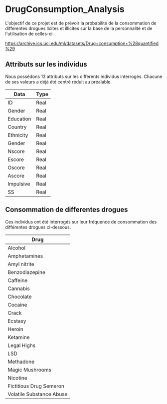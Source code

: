 # DrugConsumption_Analysis
L'objectif de ce projet est de prévoir la probabilité de la consommation de differentes drogues licites et illicites sur la base de la personnalité et de l'utilisation de celles-ci.

https://archive.ics.uci.edu/ml/datasets/Drug+consumption+%28quantified%29

## Attributs sur les individus

Nous possédons 13 attributs sur les différents individus interrogés.
Chacune de ses valeurs a déjà été centré réduit au préalable.

| Data | Type |
| ------------- | ------------- |
| ID  | Real |
| Gender | Real |
| Education | Real |
| Country | Real |
| Ethnicity | Real |
| Gender | Real |
| Nscore | Real |
| Escore | Real |
| Oscore | Real |
| Ascore | Real |
| Impulsive | Real |
| SS | Real |

## Consommation de differentes drogues

Ces individus ont été interrogés sur leur fréquence de consommation des différentes drogues ci-dessous.

| Drug |
| ------------- |
| Alcohol |
| Amphetamines |
| Amyl nitrite | 
| Benzodiazepine |
| Caffeine |
| Cannabis |
| Chocolate  |
| Cocaine |
| Crack | 
| Ecstasy | 
| Heroin | 
| Ketamine | 
| Legal Highs | 
| LSD | 
| Methadone |
| Magic Mushrooms | 
| Nicotine | 
| Fictitious Drug Semeron | 
| Volatile Substance Abuse | 

